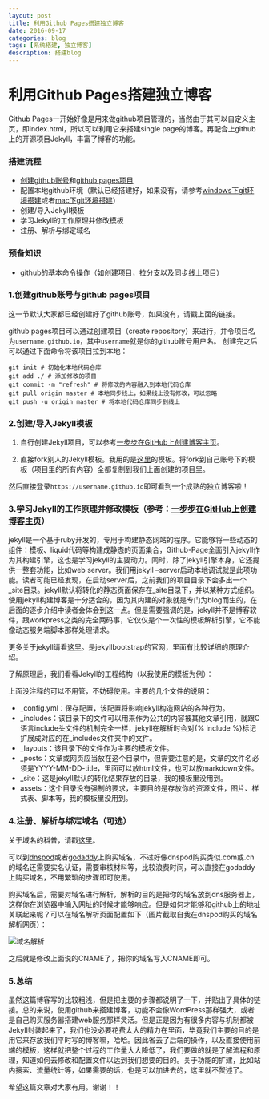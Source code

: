 ```yaml
--- 
layout: post 
title: 利用Github Pages搭建独立博客
date: 2016-09-17 
categories: blog 
tags: [系统搭建, 独立博客] 
description: 搭建blog
--- 
```


# 利用Github Pages搭建独立博客

Github Pages一开始好像是用来做github项目管理的，当然由于其可以自定义主页，即index.html，所以可以利用它来搭建single page的博客。再配合上github上的开源项目Jekyll，丰富了博客的功能。

### 搭建流程
* [创建github账号](https://github.com/)和[github pages项目](https://pages.github.com/)
* 配置本地github环境（默认已经搭建好，如果没有，请参考[windows下git环境搭建](http://blog.sina.com.cn/s/blog_a5191b5c0102v4w6.html)或者[mac下git环境搭建](http://www.cnblogs.com/heyonggang/p/3462191.html)）
* 创建/导入Jekyll模板
* 学习Jekyll的工作原理并修改模板
* 注册、解析与绑定域名

### 预备知识

* github的基本命令操作（如创建项目，拉分支以及同步线上项目）

### 1.创建github账号与github pages项目

这一节默认大家都已经创建好了github账号，如果没有，请戳上面的链接。

github pages项目可以通过创建项目（create repository）来进行，并令项目名为`username.github.io`，其中`username`就是你的github账号用户名。
创建完之后可以通过下面命令将该项目拉到本地：

```
git init # 初始化本地代码仓库
git add ./ # 添加修改的项目
git commit -m "refresh" # 将修改的内容融入到本地代码仓库
git pull origin master # 本地同步线上，如果线上没有修改，可以忽略
git push -u origin master # 将本地代码仓库同步到线上
```

### 2.创建/导入Jekyll模板

1. 自行创建Jekyll项目，可以参考[一步步在GitHub上创建博客主页](http://www.pchou.info/ssgithubPage/2013-01-03-build-github-blog-page-01.html)。

2. 直接fork别人的Jekyll模板。我用的是[这里](https://github.com/cnfeat/blog.io)的模板。将fork到自己账号下的模板（项目里的所有内容）全都复制到我们上面创建的项目里。

然后直接登录`https://username.github.io`即可看到一个成熟的独立博客啦！

### 3.学习Jekyll的工作原理并修改模板（参考：[一步步在GitHub上创建博客主页](http://www.pchou.info/ssgithubPage/2013-01-03-build-github-blog-page-01.html)）

jekyll是一个基于ruby开发的，专用于构建静态网站的程序。它能够将一些动态的组件：模板、liquid代码等构建成静态的页面集合，Github-Page全面引入jekyll作为其构建引擎，这也是学习jekyll的主要动力。同时，除了jekyll引擎本身，它还提供一整套功能，比如web server。我们用jekyll –server启动本地调试就是此项功能。读者可能已经发现，在启动server后，之前我们的项目目录下会多出一个_site目录。jekyll默认将转化的静态页面保存在_site目录下，并以某种方式组织。使用jekyll构建博客是十分适合的，因为其内建的对象就是专门为blog而生的，在后面的逐步介绍中读者会体会到这一点。但是需要强调的是，jekyll并不是博客软件，跟workpress之类的完全两码事，它仅仅是个一次性的模板解析引擎，它不能像动态服务端脚本那样处理请求。

更多关于jekyll请看[这里](http://jekyllbootstrap.com/lessons/jekyll-introduction.html)。是jekyllbootstrap的官网，里面有比较详细的原理介绍。

了解原理后，我们看看Jekyll的工程结构（以我使用的模板为例）：


上面没注释的可以不用管，不妨碍使用。主要的几个文件的说明：

* _config.yml：保存配置，该配置将影响jekyll构造网站的各种行为。
* _includes：该目录下的文件可以用来作为公共的内容被其他文章引用，就跟C语言include头文件的机制完全一样，jekyll在解析时会对{% include %}标记扩展成对应的在_includes文件夹中的文件。
* _layouts：该目录下的文件作为主要的模板文件。
* _posts：文章或网页应当放在这个目录中，但需要注意的是，文章的文件名必须是YYYY-MM-DD-title，里面可以放html文件，也可以放markdown文件。
* _site：这是jekyll默认的转化结果存放的目录，我的模板里没用到。
* assets：这个目录没有强制的要求，主要目的是存放你的资源文件，图片、样式表、脚本等，我的模板里没用到。

### 4.注册、解析与绑定域名（可选）

关于域名的科普，请戳[这里](http://www.pchou.info/ssgithubPage/2013-01-05-build-github-blog-page-03.html)。

可以到[dnspod](https://www.dnspod.cn/)或者[godaddy](https://sg.godaddy.com/zh)上购买域名，不过好像dnspod购买类似.com或.cn的域名还需要实名认证，需要审核材料等，比较浪费时间，可以直接在godaddy上购买域名，不用繁琐的步骤即可使用。

购买域名后，需要对域名进行解析，解析的目的是把你的域名放到dns服务器上，这样你在浏览器中输入网址的时候才能够响应。但是如何才能够和github上的地址关联起来呢？可以在域名解析页面配置如下（图片截取自我在dnspod购买的域名解析网页）：

![域名解析](http://odjt9j2ec.bkt.clouddn.com/%E5%9F%9F%E5%90%8D%E8%A7%A3%E6%9E%90.png)

之后就是修改上面说的CNAME了，把你的域名写入CNAME即可。


### 5.总结
虽然这篇博客写的比较粗浅，但是把主要的步骤都说明了一下，并贴出了具体的链接。总的来说，使用github来搭建博客，功能不会像WordPress那样强大，或者是自己购买服务器搭建web服务那样灵活。但是正是因为有很多内容与机制都被Jekyll封装起来了，我们也没必要花费太大的精力在里面，毕竟我们主要的目的是用它来存放我们平时写的博客嘛，哈哈。因此省去了后端的操作，以及直接使用前端的模板，这样就把整个过程的工作量大大降低了，我们要做的就是了解流程和原理，知道如何去修改和配置文件以达到我们想要的目的。关于功能的扩建，比如站内搜索、流量统计等，如果需要的话，也是可以加进去的，这里就不赘述了。

希望这篇文章对大家有用。谢谢！！